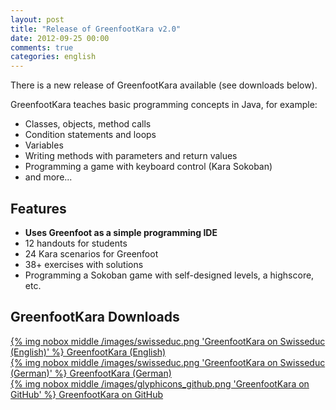 ```yaml
---
layout: post
title: "Release of GreenfootKara v2.0"
date: 2012-09-25 00:00
comments: true
categories: english
---
```

There is a new release of GreenfootKara available (see downloads below). 

GreenfootKara teaches basic programming concepts in Java, for example:

* Classes, objects, method calls
* Condition statements and loops
* Variables
* Writing methods with parameters and return values
* Programming a game with keyboard control (Kara Sokoban)
* and more...

## Features ##
* **Uses Greenfoot as a simple programming IDE**
* 12 handouts for students
* 24 Kara scenarios for Greenfoot
* 38+ exercises with solutions
* Programming a Sokoban game with self-designed levels, a highscore, etc.

## GreenfootKara Downloads ##
[{% img nobox middle /images/swisseduc.png 'GreenfootKara on Swisseduc (English)' %} GreenfootKara (English)](http://www.swisseduc.ch/informatik/karatojava/greenfootkara/greenfootkara-english.html)   
[{% img nobox middle /images/swisseduc.png 'GreenfootKara on Swisseduc (German)' %} GreenfootKara (German)](http://www.swisseduc.ch/informatik/karatojava/greenfootkara/index.html)   
[{% img nobox middle /images/glyphicons_github.png 'GreenfootKara on GitHub' %} GreenfootKara on GitHub](https://github.com/marcojakob/greenfoot-kara)